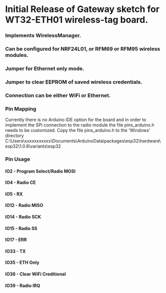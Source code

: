 # Initial Release of Gateway sketch for WT32-ETH01 wireless-tag board.

### Implements WirelessManager.
### Can be configured for NRF24L01, or RFM69 or RFM95 wireless modules.
### Jumper for Ethernet only mode.
### Jumper to clear EEPROM of saved wireless credentials.
### Connection can be either WiFi or Ethernet.
### Pin Mapping
Currently there is no Arduino IDE option for the board and in order to implement the SPi connection to the radio module the file pins_arduino.h needs to be customized.
Copy the file pins_arduino.h to the 'Windows' directory C:\Users\xxxxxxxxxxx\Documents\ArduinoData\packages\esp32\hardware\esp32\1.0.6\variants\esp32
### Pin Usage
#### IO2  - Program Select/Radio MOSI
#### IO4  - Radio CE
#### IO5  - RX
#### IO12 - Radio MISO
#### IO14 - Radio SCK
#### IO15 - Radio SS
#### IO17 - ERR
#### IO33 - TX
#### IO35 - ETH Only
#### IO36 - Clear WiFi Creditional
#### IO39 - Radio IRQ
